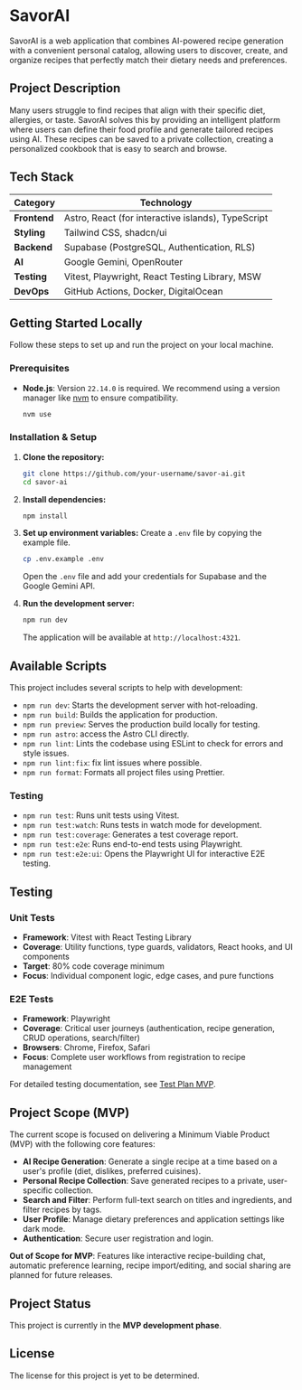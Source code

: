 # SavorAI

SavorAI is a web application that combines AI-powered recipe generation with a convenient personal catalog, allowing users to discover, create, and organize recipes that perfectly match their dietary needs and preferences.

## Project Description

Many users struggle to find recipes that align with their specific diet, allergies, or taste. SavorAI solves this by providing an intelligent platform where users can define their food profile and generate tailored recipes using AI. These recipes can be saved to a private collection, creating a personalized cookbook that is easy to search and browse.

## Tech Stack

| Category      | Technology                                       |
|---------------|--------------------------------------------------|
| **Frontend**  | Astro, React (for interactive islands), TypeScript |
| **Styling**   | Tailwind CSS, shadcn/ui                          |
| **Backend**   | Supabase (PostgreSQL, Authentication, RLS)       |
| **AI**        | Google Gemini, OpenRouter                        |
| **Testing**   | Vitest, Playwright, React Testing Library, MSW   |
| **DevOps**    | GitHub Actions, Docker, DigitalOcean             |

## Getting Started Locally

Follow these steps to set up and run the project on your local machine.

### Prerequisites

- **Node.js**: Version `22.14.0` is required. We recommend using a version manager like [nvm](https://github.com/nvm-sh/nvm) to ensure compatibility.
  ```bash
  nvm use
  ```

### Installation & Setup

1.  **Clone the repository:**
    ```bash
    git clone https://github.com/your-username/savor-ai.git
    cd savor-ai
    ```

2.  **Install dependencies:**
    ```bash
    npm install
    ```

3.  **Set up environment variables:**
    Create a `.env` file by copying the example file.
    ```bash
    cp .env.example .env
    ```
    Open the `.env` file and add your credentials for Supabase and the Google Gemini API.

4.  **Run the development server:**
    ```bash
    npm run dev
    ```
    The application will be available at `http://localhost:4321`.

## Available Scripts

This project includes several scripts to help with development:

- `npm run dev`: Starts the development server with hot-reloading.
- `npm run build`: Builds the application for production.
- `npm run preview`: Serves the production build locally for testing.
- `npm run astro`: access the Astro CLI directly.
- `npm run lint`: Lints the codebase using ESLint to check for errors and style issues.
- `npm run lint:fix`: fix lint issues where possible.
- `npm run format`: Formats all project files using Prettier.

### Testing

- `npm run test`: Runs unit tests using Vitest.
- `npm run test:watch`: Runs tests in watch mode for development.
- `npm run test:coverage`: Generates a test coverage report.
- `npm run test:e2e`: Runs end-to-end tests using Playwright.
- `npm run test:e2e:ui`: Opens the Playwright UI for interactive E2E testing.

## Testing

### Unit Tests
- **Framework**: Vitest with React Testing Library
- **Coverage**: Utility functions, type guards, validators, React hooks, and UI components
- **Target**: 80% code coverage minimum
- **Focus**: Individual component logic, edge cases, and pure functions

### E2E Tests
- **Framework**: Playwright
- **Coverage**: Critical user journeys (authentication, recipe generation, CRUD operations, search/filter)
- **Browsers**: Chrome, Firefox, Safari
- **Focus**: Complete user workflows from registration to recipe management

For detailed testing documentation, see [Test Plan MVP](.ai/test-plan-mvp.md).

## Project Scope (MVP)

The current scope is focused on delivering a Minimum Viable Product (MVP) with the following core features:

- **AI Recipe Generation**: Generate a single recipe at a time based on a user's profile (diet, dislikes, preferred cuisines).
- **Personal Recipe Collection**: Save generated recipes to a private, user-specific collection.
- **Search and Filter**: Perform full-text search on titles and ingredients, and filter recipes by tags.
- **User Profile**: Manage dietary preferences and application settings like dark mode.
- **Authentication**: Secure user registration and login.

**Out of Scope for MVP**: Features like interactive recipe-building chat, automatic preference learning, recipe import/editing, and social sharing are planned for future releases.

## Project Status

This project is currently in the **MVP development phase**.

## License

The license for this project is yet to be determined.